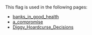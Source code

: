 This flag is used in the following pages:
 - [banks_in_good_health](../events/banks_in_good_health.md)
 - [a_compromise](../events/a_compromise.md)
 - [Diggy_Hoardcurse_Decisions](../decisions/Diggy_Hoardcurse_Decisions.md)
